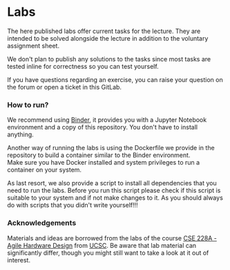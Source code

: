 # Labs

The here published labs offer current tasks for the lecture.
They are intended to be solved alongside the lecture in addition to the voluntary assignment sheet.

We don't plan to publish any solutions to the tasks since most tasks are tested inline for correctness so you can test yourself.

If you have questions regarding an exercise, you can raise your question on the forum or open a ticket in this GitLab.

### How to run?

We recommend using [Binder](https://mybinder.org/), it provides you with a Jupyter Notebook environment and a copy of this repository. You don't have to install anything.

Another way of running the labs is using the Dockerfile we provide in the repository to build a container similar to the Binder environment.\
Make sure you have Docker installed and system privileges to run a container on your system.

As last resort, we also provide a script to install all dependencies that you need to run the labs. Before you run this script please check if this script is suitable to your system and if not make changes to it. As you should always do with scripts that you didn't write yourself!!!

### Acknowledgements

Materials and ideas are borrowed from the labs of the course [CSE 228A - Agile Hardware Design](https://classes.soe.ucsc.edu/cse228a/Winter24/) from [UCSC](https://www.ucsc.edu/). Be aware that lab material can significantly differ, though you might still want to take a look at it out of interest.